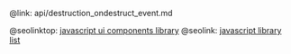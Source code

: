 @link: api/destruction_ondestruct_event.md

@seolinktop: [javascript ui components library](https://webix.com)
@seolink: [javascript library list](https://webix.com/widget/list/)
